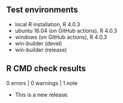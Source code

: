 ## Test environments

* local R installation, R 4.0.3
* ubuntu 16.04 (on GitHub actions), R 4.0.3
* windows (on GitHub actions), R 4.0.3
* win-builder (devel)
* win-builder (release)

## R CMD check results

0 errors | 0 warnings | 1 note

* This is a new release.
